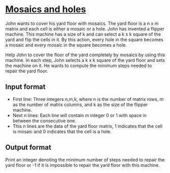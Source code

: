 # [Mosaics and holes][link]

John wants to cover his yard floor with mosaics. The yard floor is a n x m matrix and each cell is either a mosaic or a hole. John has invented a flipper machine. This machine has a size of k and can select a k x k square of the yard and flip the cells in it. By this action, every hole in the square becomes a mosaic and every mosaic in the square becomes a hole.

Help John to cover the floor of the yard completely by mosaics by using this machine. In each step, John selects a k x k square of the yard floor and sets the machine on it. He wants to compute the minimum steps needed to repair the yard floor.

## Input format

- First line: Three integers n,m,k, where n is the number of matrix rows, m as the number of matrix columns, and k as the size of the flipper machine.
- Next n lines: Each line will contain m integer 0 or 1 with space in between the consecutive one.
- This n lines are the data of the yard floor matrix, 1 indicates that the cell is mosaic and 0 indicates that the cell is a hole.

## Output format

Print an integer denoting the minimum number of steps needed to repair the yard floor or -1 if it is impossible to repair the yard floor with this machine.

[link]: https://www.hackerearth.com/practice/algorithms/greedy/basics-of-greedy-algorithms/practice-problems/algorithm/filip-kotinioo-39795217/
